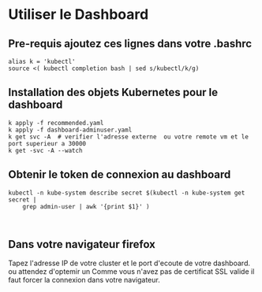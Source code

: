 # Utiliser le Dashboard

## Pre-requis ajoutez ces lignes dans votre .bashrc
```shell
alias k = 'kubectl'
source <( kubectl completion bash | sed s/kubectl/k/g)
```
## Installation des objets Kubernetes pour le dashboard
```shell
k apply -f recommended.yaml 
k apply -f dashboard-adminuser.yaml
k get svc -A  # verifier l'adresse externe  ou votre remote vm et le port superieur a 30000
k get -svc -A --watch 
```


## Obtenir le token de connexion au dashboard
```shell script
kubectl -n kube-system describe secret $(kubectl -n kube-system get secret |
    grep admin-user | awk '{print $1}' )
        
     
```
## Dans votre navigateur firefox 
Tapez l'adresse IP de votre cluster et le port d'ecoute de votre dashboard. 
ou attendez d'optemir un 
Comme vous n'avez pas de certificat SSL valide il faut forcer la connexion dans votre navigateur.


